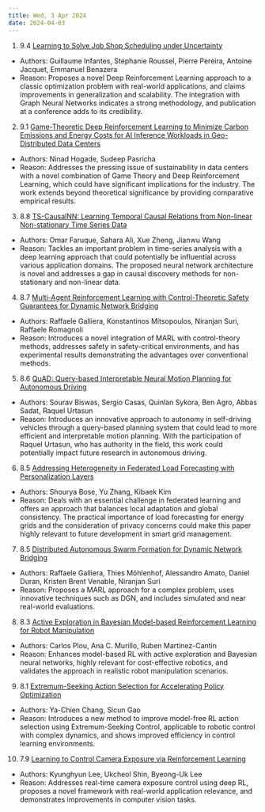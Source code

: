 ```yaml
---
title: Wed, 3 Apr 2024
date: 2024-04-03
---
```

1. 9.4 [Learning to Solve Job Shop Scheduling under Uncertainty](https://arxiv.org/abs/2404.01308)
* Authors: Guillaume Infantes, Stéphanie Roussel, Pierre Pereira, Antoine Jacquet, Emmanuel Benazera
* Reason: Proposes a novel Deep Reinforcement Learning approach to a classic optimization problem with real-world applications, and claims improvements in generalization and scalability. The integration with Graph Neural Networks indicates a strong methodology, and publication at a conference adds to its credibility.

2. 9.1 [Game-Theoretic Deep Reinforcement Learning to Minimize Carbon Emissions and Energy Costs for AI Inference Workloads in Geo-Distributed Data Centers](https://arxiv.org/abs/2404.01459)
* Authors: Ninad Hogade, Sudeep Pasricha
* Reason: Addresses the pressing issue of sustainability in data centers with a novel combination of Game Theory and Deep Reinforcement Learning, which could have significant implications for the industry. The work extends beyond theoretical significance by providing comparative empirical results.

3. 8.8 [TS-CausalNN: Learning Temporal Causal Relations from Non-linear Non-stationary Time Series Data](https://arxiv.org/abs/2404.01466)
* Authors: Omar Faruque, Sahara Ali, Xue Zheng, Jianwu Wang
* Reason: Tackles an important problem in time-series analysis with a deep learning approach that could potentially be influential across various application domains. The proposed neural network architecture is novel and addresses a gap in causal discovery methods for non-stationary and non-linear data.

4. 8.7 [Multi-Agent Reinforcement Learning with Control-Theoretic Safety Guarantees for Dynamic Network Bridging](https://arxiv.org/abs/2404.01551)
* Authors: Raffaele Galliera, Konstantinos Mitsopoulos, Niranjan Suri, Raffaele Romagnoli
* Reason: Introduces a novel integration of MARL with control-theory methods, addresses safety in safety-critical environments, and has experimental results demonstrating the advantages over conventional methods.

5. 8.6 [QuAD: Query-based Interpretable Neural Motion Planning for Autonomous Driving](https://arxiv.org/abs/2404.01486)
* Authors: Sourav Biswas, Sergio Casas, Quinlan Sykora, Ben Agro, Abbas Sadat, Raquel Urtasun
* Reason: Introduces an innovative approach to autonomy in self-driving vehicles through a query-based planning system that could lead to more efficient and interpretable motion planning. With the participation of Raquel Urtasun, who has authority in the field, this work could potentially impact future research in autonomous driving.

6. 8.5 [Addressing Heterogeneity in Federated Load Forecasting with Personalization Layers](https://arxiv.org/abs/2404.01517)
* Authors: Shourya Bose, Yu Zhang, Kibaek Kim
* Reason: Deals with an essential challenge in federated learning and offers an approach that balances local adaptation and global consistency. The practical importance of load forecasting for energy grids and the consideration of privacy concerns could make this paper highly relevant to future development in smart grid management.

7. 8.5 [Distributed Autonomous Swarm Formation for Dynamic Network Bridging](https://arxiv.org/abs/2404.01557)
* Authors: Raffaele Galliera, Thies Möhlenhof, Alessandro Amato, Daniel Duran, Kristen Brent Venable, Niranjan Suri
* Reason: Proposes a MARL approach for a complex problem, uses innovative techniques such as DGN, and includes simulated and near real-world evaluations.

8. 8.3 [Active Exploration in Bayesian Model-based Reinforcement Learning for Robot Manipulation](https://arxiv.org/abs/2404.01867)
* Authors: Carlos Plou, Ana C. Murillo, Ruben Martinez-Cantin
* Reason: Enhances model-based RL with active exploration and Bayesian neural networks, highly relevant for cost-effective robotics, and validates the approach in realistic robot manipulation scenarios.

9. 8.1 [Extremum-Seeking Action Selection for Accelerating Policy Optimization](https://arxiv.org/abs/2404.01598)
* Authors: Ya-Chien Chang, Sicun Gao
* Reason: Introduces a new method to improve model-free RL action selection using Extremum-Seeking Control, applicable to robotic control with complex dynamics, and shows improved efficiency in control learning environments.

10. 7.9 [Learning to Control Camera Exposure via Reinforcement Learning](https://arxiv.org/abs/2404.01636)
* Authors: Kyunghyun Lee, Ukcheol Shin, Byeong-Uk Lee
* Reason: Addresses real-time camera exposure control using deep RL, proposes a novel framework with real-world application relevance, and demonstrates improvements in computer vision tasks.

